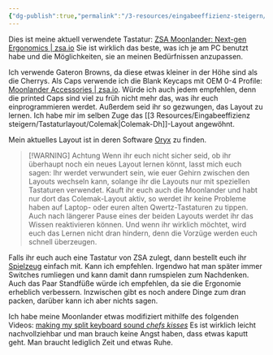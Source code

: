 ```yaml
---
{"dg-publish":true,"permalink":"/3-resources/eingabeeffizienz-steigern/tastaturlayout/zsa-moonlander/","created":"2024-12-09T09:04:09.678+01:00","updated":"2024-04-20T21:32:12.372+02:00"}
---
```



	
Dies ist meine aktuell verwendete Tastatur: [ZSA Moonlander: Next-gen Ergonomics | zsa.io](https://www.zsa.io/moonlander/)
Sie ist wirklich das beste, was ich je am PC benutzt habe und die Möglichkeiten, sie an meinen Bedürfnissen anzupassen.

Ich verwende Gateron Browns, da diese etwas kleiner in der Höhe sind als die Cherrys. Als Caps verwende ich die Blank Keycaps mit OEM 0-4 Profile: [Moonlander Accessories | zsa.io](https://www.zsa.io/moonlander/accessories). Würde ich auch jedem empfehlen, denn die printed Caps sind viel zu früh nicht mehr das, was ihr euch einprogrammieren werdet. Außerdem seid ihr so gezwungen, das Layout zu lernen. Ich habe mir im selben Zuge das [[3 Resources/Eingabeeffizienz steigern/Tastaturlayout/Colemak\|Colemak-Dh]]-Layout angewöhnt.

Mein aktuelles Layout ist in deren Software [Oryx](https://configure.zsa.io/moonlander/layouts/eBK5y/latest/0/48/) zu finden.

>[!WARNING] Achtung
>Wenn ihr euch nicht sicher seid, ob ihr überhaupt noch ein neues Layout lernen könnt, lasst mich euch sagen: Ihr werdet verwundert sein, wie euer Gehirn zwischen den Layouts wechseln kann, solange ihr die Layouts nur mit speziellen Tastaturen verwendet. Kauft ihr euch auch die Moonlander und habt nur dort das Colemak-Layout aktiv, so werdet ihr keine Probleme haben auf Laptop- oder euren alten Qwertz-Tastaturen zu tippen. Auch nach längerer Pause eines der beiden Layouts werdet ihr das Wissen reaktivieren können. Und wenn ihr wirklich möchtet, wird euch das Lernen nicht dran hindern, denn die Vorzüge werden euch schnell überzeugen.

Falls ihr euch auch eine Tastatur von ZSA zulegt, dann bestellt euch ihr [Spielzeug](https://www.zsa.io/satellite) einfach mit. Kann ich empfehlen. Irgendwo hat man später immer Switches rumliegen und kann damit dann rumspielen zum Nachdenken.
Auch das Paar Standfüße würde ich empfehlen, da sie die Ergonomie erheblich verbessern. Inzwischen gibt es noch andere Dinge zum dran packen, darüber kann ich aber nichts sagen.

Ich habe meine Moonlander etwas modifiziert mithilfe des folgenden Videos: [making my split keyboard sound *chefs kisses*](https://www.youtube.com/watch?v=y-z1WvkSWo4) Es ist wirklich leicht nachvollziehbar und man brauch keine Angst haben, dass etwas kaputt geht. Man braucht lediglich Zeit und etwas Ruhe.
